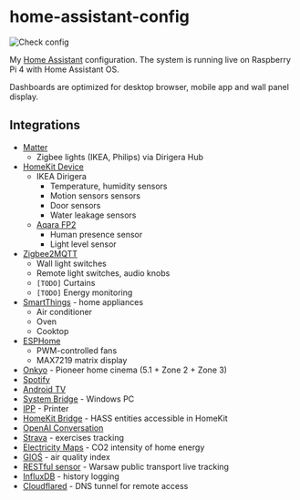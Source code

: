 # home-assistant-config

![Check config](https://github.com/skdw/home-assistant-config/actions/workflows/ci.yml/badge.svg)

My [Home Assistant](http://home-assistant.io) configuration. The system is running live on Raspberry Pi 4 with Home Assistant OS.

Dashboards are optimized for desktop browser, mobile app and wall panel display.

## Integrations

- [Matter](https://www.home-assistant.io/integrations/matter)
  - Zigbee lights (IKEA, Philips) via Dirigera Hub
- [HomeKit Device](https://www.home-assistant.io/integrations/homekit_controller)
  - IKEA Dirigera
    - Temperature, humidity sensors
    - Motion sensors sensors
    - Door sensors
    - Water leakage sensors
  - [Aqara FP2](https://www.aqara.com/eu/product/presence-sensor-fp2/)
    - Human presence sensor
    - Light level sensor
- [Zigbee2MQTT](https://www.zigbee2mqtt.io/)
  - Wall light switches
  - Remote light switches, audio knobs
  - `[TODO]` Curtains
  - `[TODO]` Energy monitoring
- [SmartThings](https://www.home-assistant.io/integrations/smartthings/) - home appliances
  - Air conditioner
  - Oven
  - Cooktop
- [ESPHome](https://www.home-assistant.io/integrations/esphome/)
  - PWM-controlled fans
  - MAX7219 matrix display
- [Onkyo](https://www.home-assistant.io/integrations/onkyo/) - Pioneer home cinema (5.1 + Zone 2 + Zone 3)
- [Spotify](https://www.home-assistant.io/integrations/spotify/)
- [Android TV](https://www.home-assistant.io/integrations/androidtv/)
- [System Bridge](https://www.home-assistant.io/integrations/system_bridge/) - Windows PC
- [IPP](https://www.home-assistant.io/integrations/ipp/) - Printer
- [HomeKit Bridge](https://www.home-assistant.io/integrations/homekit/) - HASS entities accessible in HomeKit
- [OpenAI Conversation](https://www.home-assistant.io/integrations/openai_conversation/)
- [Strava](https://github.com/craibo/ha_strava) - exercises tracking
- [Electricity Maps](https://www.home-assistant.io/integrations/co2signal/) - CO2 intensity of home energy
- [GIOŚ](https://www.home-assistant.io/integrations/gios/) - air quality index
- [RESTful sensor](https://www.home-assistant.io/integrations/sensor.rest/) - Warsaw public transport live tracking
- [InfluxDB](https://www.home-assistant.io/integrations/influxdb/) - history logging
- [Cloudflared](https://github.com/brenner-tobias/addon-cloudflared) - DNS tunnel for remote access
